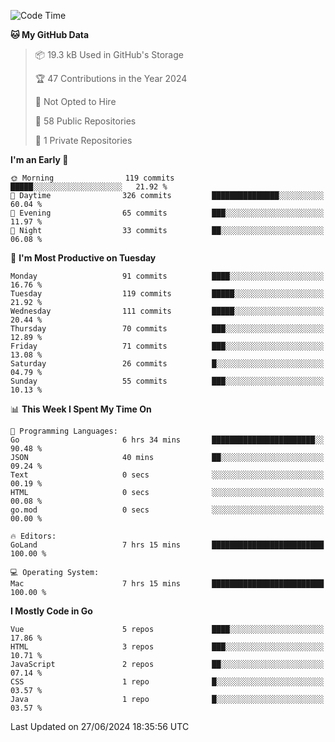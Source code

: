 <!--START_SECTION:waka-->
![Code Time](http://img.shields.io/badge/Code%20Time-1%2C152%20hrs%2044%20mins-blue)

**🐱 My GitHub Data** 

> 📦 19.3 kB Used in GitHub's Storage 
 > 
> 🏆 47 Contributions in the Year 2024
 > 
> 🚫 Not Opted to Hire
 > 
> 📜 58 Public Repositories 
 > 
> 🔑 1 Private Repositories 
 > 
**I'm an Early 🐤** 

```text
🌞 Morning                119 commits         █████░░░░░░░░░░░░░░░░░░░░   21.92 % 
🌆 Daytime                326 commits         ███████████████░░░░░░░░░░   60.04 % 
🌃 Evening                65 commits          ███░░░░░░░░░░░░░░░░░░░░░░   11.97 % 
🌙 Night                  33 commits          ██░░░░░░░░░░░░░░░░░░░░░░░   06.08 % 
```
📅 **I'm Most Productive on Tuesday** 

```text
Monday                   91 commits          ████░░░░░░░░░░░░░░░░░░░░░   16.76 % 
Tuesday                  119 commits         █████░░░░░░░░░░░░░░░░░░░░   21.92 % 
Wednesday                111 commits         █████░░░░░░░░░░░░░░░░░░░░   20.44 % 
Thursday                 70 commits          ███░░░░░░░░░░░░░░░░░░░░░░   12.89 % 
Friday                   71 commits          ███░░░░░░░░░░░░░░░░░░░░░░   13.08 % 
Saturday                 26 commits          █░░░░░░░░░░░░░░░░░░░░░░░░   04.79 % 
Sunday                   55 commits          ███░░░░░░░░░░░░░░░░░░░░░░   10.13 % 
```


📊 **This Week I Spent My Time On** 

```text
💬 Programming Languages: 
Go                       6 hrs 34 mins       ███████████████████████░░   90.48 % 
JSON                     40 mins             ██░░░░░░░░░░░░░░░░░░░░░░░   09.24 % 
Text                     0 secs              ░░░░░░░░░░░░░░░░░░░░░░░░░   00.19 % 
HTML                     0 secs              ░░░░░░░░░░░░░░░░░░░░░░░░░   00.08 % 
go.mod                   0 secs              ░░░░░░░░░░░░░░░░░░░░░░░░░   00.00 % 

🔥 Editors: 
GoLand                   7 hrs 15 mins       █████████████████████████   100.00 % 

💻 Operating System: 
Mac                      7 hrs 15 mins       █████████████████████████   100.00 % 
```

**I Mostly Code in Go** 

```text
Vue                      5 repos             ████░░░░░░░░░░░░░░░░░░░░░   17.86 % 
HTML                     3 repos             ███░░░░░░░░░░░░░░░░░░░░░░   10.71 % 
JavaScript               2 repos             ██░░░░░░░░░░░░░░░░░░░░░░░   07.14 % 
CSS                      1 repo              █░░░░░░░░░░░░░░░░░░░░░░░░   03.57 % 
Java                     1 repo              █░░░░░░░░░░░░░░░░░░░░░░░░   03.57 % 
```




 Last Updated on 27/06/2024 18:35:56 UTC
<!--END_SECTION:waka-->
